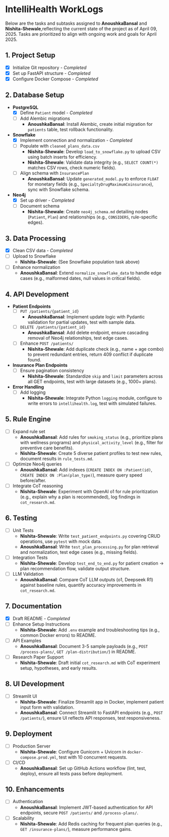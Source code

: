# IntelliHealth WorkLogs

Below are the tasks and subtasks assigned to **AnoushkaBansal** and **Nishita-Shewale**,reflecting the current state of the project as of April 09, 2025. Tasks are prioritized to align with ongoing work and goals for April 2025.

## 1. Project Setup
- [x] Initialize Git repository - *Completed*
- [x] Set up FastAPI structure - *Completed*
- [x] Configure Docker Compose - *Completed*

## 2. Database Setup
- **PostgreSQL**
  - [x] Define `Patient` model - *Completed*
  - [ ] Add Alembic migrations
    - **AnoushkaBansal**: Install Alembic, create initial migration for `patients` table, test rollback functionality.
- **Snowflake**
  - [x] Implement connection and normalization - *Completed*
  - [ ] Populate with `cleaned_plans_data.csv`
    - **Nishita-Shewale**: Develop `load_to_snowflake.py` to upload CSV using batch inserts for efficiency.
    - **Nishita-Shewale**: Validate data integrity (e.g., `SELECT COUNT(*)` matches CSV rows, check numeric fields).
  - [ ] Align schema with `InsurancePlan`
    - **AnoushkaBansal**: Update `generated_model.py` to enforce `FLOAT` for monetary fields (e.g., `SpecialtyDrugMaximumCoinsurance`), sync with Snowflake schema.
- **Neo4j**
  - [x] Set up driver - *Completed*
  - [ ] Document schema
    - **Nishita-Shewale**: Create `neo4j_schema.md` detailing nodes (`Patient`, `Plan`) and relationships (e.g., `CONSIDERS`, rule-specific edges).

## 3. Data Processing
- [x] Clean CSV data - *Completed*
- [ ] Upload to Snowflake
  - **Nishita-Shewale**: (See Snowflake population task above)
- [ ] Enhance normalization
  - **AnoushkaBansal**: Extend `normalize_snowflake_data` to handle edge cases (e.g., malformed dates, null values in critical fields).

## 4. API Development
- **Patient Endpoints**
  - [ ] `PUT /patients/{patient_id}`
    - **AnoushkaBansal**: Implement update logic with Pydantic validation for partial updates, test with sample data.
  - [ ] `DELETE /patients/{patient_id}`
    - **AnoushkaBansal**: Add delete endpoint, ensure cascading removal of Neo4j relationships, test edge cases.
  - [ ] Enhance `POST /patients/`
    - **Nishita-Shewale**: Add duplicate check (e.g., name + age combo) to prevent redundant entries, return 409 conflict if duplicate found.
- **Insurance Plan Endpoints**
  - [ ] Ensure pagination consistency
    - **Nishita-Shewale**: Standardize `skip` and `limit` parameters across all GET endpoints, test with large datasets (e.g., 1000+ plans).
- **Error Handling**
  - [ ] Add logging
    - **Nishita-Shewale**: Integrate Python `logging` module, configure to write errors to `intellihealth.log`, test with simulated failures.

## 5. Rule Engine
- [ ] Expand rule set
  - **AnoushkaBansal**: Add rules for `smoking_status` (e.g., prioritize plans with wellness programs) and `physical_activity_level` (e.g., filter for preventive care benefits).
  - **Nishita-Shewale**: Create 5 diverse patient profiles to test new rules, document results in `rule_tests.md`.
- [ ] Optimize Neo4j queries
  - **AnoushkaBansal**: Add indexes (`CREATE INDEX ON :Patient(id)`, `CREATE INDEX ON :Plan(plan_type)`), measure query speed before/after.
- [ ] Integrate CoT reasoning
  - **Nishita-Shewale**: Experiment with OpenAI o1 for rule prioritization (e.g., explain why a plan is recommended), log findings in `cot_research.md`.

## 6. Testing
- [ ] Unit Tests
  - **Nishita-Shewale**: Write `test_patient_endpoints.py` covering CRUD operations, use `pytest` with mock data.
  - **AnoushkaBansal**: Write `test_plan_processing.py` for plan retrieval and normalization, test edge cases (e.g., missing fields).
- [ ] Integration Tests
  - **Nishita-Shewale**: Develop `test_end_to_end.py` for patient creation → plan recommendation flow, validate output structure.
- [ ] LLM Validation
  - **AnoushkaBansal**: Compare CoT LLM outputs (o1, Deepseek R1) against baseline rules, quantify accuracy improvements in `cot_research.md`.

## 7. Documentation
- [x] Draft README - *Completed*
- [ ] Enhance Setup Instructions
  - **Nishita-Shewale**: Add `.env` example and troubleshooting tips (e.g., common Docker errors) to README.
- [ ] API Examples
  - **AnoushkaBansal**: Document 3-5 sample payloads (e.g., `POST /process-plans/`, `GET /plan-distribution/`) in README.
- [ ] Research Paper Support
  - **Nishita-Shewale**: Draft initial `cot_research.md` with CoT experiment setup, hypotheses, and early results.

## 8. UI Development
- [ ] Streamlit UI
  - **Nishita-Shewale**: Finalize Streamlit app in Docker, implement patient input form with validation.
  - **AnoushkaBansal**: Connect Streamlit to FastAPI endpoints (e.g., `POST /patients/`), ensure UI reflects API responses, test responsiveness.

## 9. Deployment
- [ ] Production Server
  - **Nishita-Shewale**: Configure Gunicorn + Uvicorn in `docker-compose.prod.yml`, test with 10 concurrent requests.
- [ ] CI/CD
  - **AnoushkaBansal**: Set up GitHub Actions workflow (lint, test, deploy), ensure all tests pass before deployment.

## 10. Enhancements
- [ ] Authentication
  - **AnoushkaBansal**: Implement JWT-based authentication for API endpoints, secure `POST /patients/` and `/process-plans/`.
- [ ] Scalability
  - **Nishita-Shewale**: Add Redis caching for frequent plan queries (e.g., `GET /insurance-plans/`), measure performance gains.

